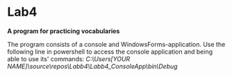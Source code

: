 # Lab4
**A program for practicing vocabularies**

The program consists of a console and WindowsForms-application. 
Use the following line in powershell to access the console application and being able to use its' commands:
*C:\Users\[YOUR NAME]\source\repos\Labb4\Labb4_ConsoleApp\bin\Debug*


